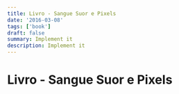 ```yaml
---
title: Livro - Sangue Suor e Pixels
date: '2016-03-08'
tags: ['book']
draft: false
summary: Implement it
description: Implement it
---
```


# Livro - Sangue Suor e Pixels



